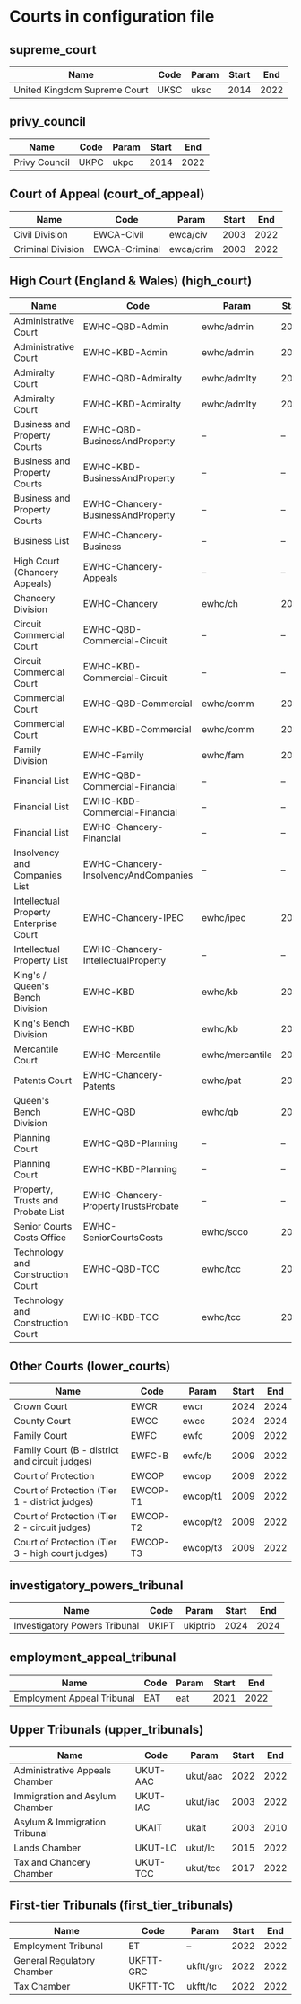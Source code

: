 # Courts in configuration file

<!-- This file is automatically generated from scripts/build_courts_list. You shouldn't edit it manually. -->


## supreme_court

| Name | Code | Param | Start | End |
| --- | --- | --- | --- | --- |
| United Kingdom Supreme Court | UKSC | uksc | 2014 | 2022 |

## privy_council

| Name | Code | Param | Start | End |
| --- | --- | --- | --- | --- |
| Privy Council | UKPC | ukpc | 2014 | 2022 |

## Court of Appeal (court_of_appeal)

| Name | Code | Param | Start | End |
| --- | --- | --- | --- | --- |
| Civil Division | EWCA-Civil | ewca/civ | 2003 | 2022 |
| Criminal Division | EWCA-Criminal | ewca/crim | 2003 | 2022 |

## High Court (England & Wales) (high_court)

| Name | Code | Param | Start | End |
| --- | --- | --- | --- | --- |
| Administrative Court | EWHC-QBD-Admin | ewhc/admin | 2003 | 2022 |
| Administrative Court | EWHC-KBD-Admin | ewhc/admin | 2022 | 2022 |
| Admiralty Court | EWHC-QBD-Admiralty | ewhc/admlty | 2003 | 2022 |
| Admiralty Court | EWHC-KBD-Admiralty | ewhc/admlty | 2022 | 2022 |
| Business and Property Courts | EWHC-QBD-BusinessAndProperty | – | – | – |
| Business and Property Courts | EWHC-KBD-BusinessAndProperty | – | – | – |
| Business and Property Courts | EWHC-Chancery-BusinessAndProperty | – | – | – |
| Business List | EWHC-Chancery-Business | – | – | – |
| High Court (Chancery Appeals) | EWHC-Chancery-Appeals | – | – | – |
| Chancery Division | EWHC-Chancery | ewhc/ch | 2003 | 2022 |
| Circuit Commercial Court | EWHC-QBD-Commercial-Circuit | – | – | – |
| Circuit Commercial Court | EWHC-KBD-Commercial-Circuit | – | – | – |
| Commercial Court | EWHC-QBD-Commercial | ewhc/comm | 2003 | 2022 |
| Commercial Court | EWHC-KBD-Commercial | ewhc/comm | 2022 | 2022 |
| Family Division | EWHC-Family | ewhc/fam | 2003 | 2022 |
| Financial List | EWHC-QBD-Commercial-Financial | – | – | – |
| Financial List | EWHC-KBD-Commercial-Financial | – | – | – |
| Financial List | EWHC-Chancery-Financial | – | – | – |
| Insolvency and Companies List | EWHC-Chancery-InsolvencyAndCompanies | – | – | – |
| Intellectual Property Enterprise Court | EWHC-Chancery-IPEC | ewhc/ipec | 2003 | 2022 |
| Intellectual Property List | EWHC-Chancery-IntellectualProperty | – | – | – |
| King's / Queen's Bench Division | EWHC-KBD | ewhc/kb | 2003 | 2022 |
| King's Bench Division | EWHC-KBD | ewhc/kb | 2022 | 2022 |
| Mercantile Court | EWHC-Mercantile | ewhc/mercantile | 2008 | 2014 |
| Patents Court | EWHC-Chancery-Patents | ewhc/pat | 2003 | 2022 |
| Queen's Bench Division | EWHC-QBD | ewhc/qb | 2003 | 2022 |
| Planning Court | EWHC-QBD-Planning | – | – | – |
| Planning Court | EWHC-KBD-Planning | – | – | – |
| Property, Trusts and Probate List | EWHC-Chancery-PropertyTrustsProbate | – | – | – |
| Senior Courts Costs Office | EWHC-SeniorCourtsCosts | ewhc/scco | 2003 | 2022 |
| Technology and Construction Court | EWHC-QBD-TCC | ewhc/tcc | 2003 | 2022 |
| Technology and Construction Court | EWHC-KBD-TCC | ewhc/tcc | 2022 | 2022 |

## Other Courts (lower_courts)

| Name | Code | Param | Start | End |
| --- | --- | --- | --- | --- |
| Crown Court | EWCR | ewcr | 2024 | 2024 |
| County Court | EWCC | ewcc | 2024 | 2024 |
| Family Court | EWFC | ewfc | 2009 | 2022 |
| Family Court (B - district and circuit judges) | EWFC-B | ewfc/b | 2009 | 2022 |
| Court of Protection | EWCOP | ewcop | 2009 | 2022 |
| Court of Protection (Tier 1 - district judges) | EWCOP-T1 | ewcop/t1 | 2009 | 2022 |
| Court of Protection (Tier 2 - circuit judges) | EWCOP-T2 | ewcop/t2 | 2009 | 2022 |
| Court of Protection (Tier 3 - high court judges) | EWCOP-T3 | ewcop/t3 | 2009 | 2022 |

## investigatory_powers_tribunal

| Name | Code | Param | Start | End |
| --- | --- | --- | --- | --- |
| Investigatory Powers Tribunal | UKIPT | ukiptrib | 2024 | 2024 |

## employment_appeal_tribunal

| Name | Code | Param | Start | End |
| --- | --- | --- | --- | --- |
| Employment Appeal Tribunal | EAT | eat | 2021 | 2022 |

## Upper Tribunals (upper_tribunals)

| Name | Code | Param | Start | End |
| --- | --- | --- | --- | --- |
| Administrative Appeals Chamber | UKUT-AAC | ukut/aac | 2022 | 2022 |
| Immigration and Asylum Chamber | UKUT-IAC | ukut/iac | 2003 | 2022 |
| Asylum & Immigration Tribunal | UKAIT | ukait | 2003 | 2010 |
| Lands Chamber | UKUT-LC | ukut/lc | 2015 | 2022 |
| Tax and Chancery Chamber | UKUT-TCC | ukut/tcc | 2017 | 2022 |

## First-tier Tribunals (first_tier_tribunals)

| Name | Code | Param | Start | End |
| --- | --- | --- | --- | --- |
| Employment Tribunal | ET | – | 2022 | 2022 |
| General Regulatory Chamber | UKFTT-GRC | ukftt/grc | 2022 | 2022 |
| Tax Chamber | UKFTT-TC | ukftt/tc | 2022 | 2022 |
